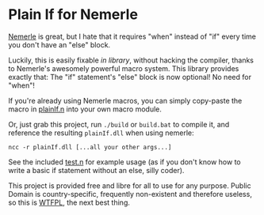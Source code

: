 Plain If for Nemerle
====================

[Nemerle](http://www.nemerle.org/About) is great, but I hate that it requires "when" instead of "if" every time you don't have an "else" block.

Luckily, this is easily fixable *in library*, without hacking the compiler, thanks to Nemerle's awesomely powerful macro system. This library provides exactly that: The "if" statement's "else" block is now optional! No need for "when"!

If you're already using Nemerle macros, you can simply copy-paste the macro in [plainIf.n](https://github.com/Abscissa/plainIf/blob/master/plainIf.n) into your own macro module.

Or, just grab this project, run ```./build``` or ```build.bat``` to compile it, and reference the resulting ```plainIf.dll``` when using nemerle:

```ncc -r plainIf.dll [...all your other args...]```

See the included [test.n](https://github.com/Abscissa/plainIf/blob/master/test.n) for example usage (as if you don't know how to write a basic if statement without an else, silly coder).

This project is provided free and libre for all to use for any purpose. Public Domain is country-specific, frequently non-existent and therefore useless, so this is [WTFPL](http://www.wtfpl.net/faq/), the next best thing.

